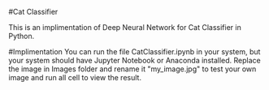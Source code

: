 #Cat Classifier


This is an implimentation of Deep Neural Network for Cat Classifier in Python.

#Implimentation
You can run the file CatClassifier.ipynb in your system, but your system should have Jupyter Notebook or Anaconda installed. Replace the image in Images folder and rename it "my_image.jpg" to test your own image and run all cell to view the result.
